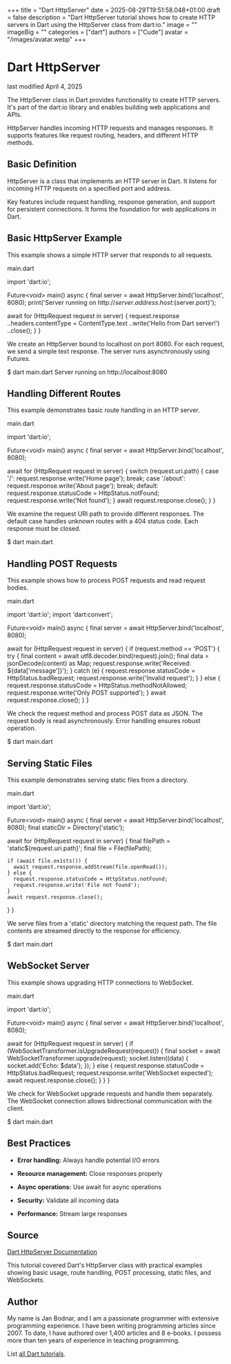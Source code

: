 +++
title = "Dart HttpServer"
date = 2025-08-29T19:51:58.048+01:00
draft = false
description = "Dart HttpServer tutorial shows how to create HTTP servers in Dart using the HttpServer class from dart:io."
image = ""
imageBig = ""
categories = ["dart"]
authors = ["Cude"]
avatar = "/images/avatar.webp"
+++

# Dart HttpServer

last modified April 4, 2025

The HttpServer class in Dart provides functionality to create
HTTP servers. It's part of the dart:io library and enables
building web applications and APIs.

HttpServer handles incoming HTTP requests and manages responses. It supports
features like request routing, headers, and different HTTP methods.

## Basic Definition

HttpServer is a class that implements an HTTP server in Dart.
It listens for incoming HTTP requests on a specified port and address.

Key features include request handling, response generation, and support for
persistent connections. It forms the foundation for web applications in Dart.

## Basic HttpServer Example

This example shows a simple HTTP server that responds to all requests.

main.dart
  

import 'dart:io';

Future&lt;void&gt; main() async {
  final server = await HttpServer.bind('localhost', 8080);
  print('Server running on http://${server.address.host}:${server.port}');

  await for (HttpRequest request in server) {
    request.response
      ..headers.contentType = ContentType.text
      ..write('Hello from Dart server!')
      ..close();
  }
}

We create an HttpServer bound to localhost on port 8080. For each request,
we send a simple text response. The server runs asynchronously using Futures.

$ dart main.dart
Server running on http://localhost:8080

## Handling Different Routes

This example demonstrates basic route handling in an HTTP server.

main.dart
  

import 'dart:io';

Future&lt;void&gt; main() async {
  final server = await HttpServer.bind('localhost', 8080);
  
  await for (HttpRequest request in server) {
    switch (request.uri.path) {
      case '/':
        request.response.write('Home page');
        break;
      case '/about':
        request.response.write('About page');
        break;
      default:
        request.response.statusCode = HttpStatus.notFound;
        request.response.write('Not found');
    }
    await request.response.close();
  }
}

We examine the request URI path to provide different responses. The default
case handles unknown routes with a 404 status code. Each response must be closed.

$ dart main.dart

## Handling POST Requests

This example shows how to process POST requests and read request bodies.

main.dart
  

import 'dart:io';
import 'dart:convert';

Future&lt;void&gt; main() async {
  final server = await HttpServer.bind('localhost', 8080);
  
  await for (HttpRequest request in server) {
    if (request.method == 'POST') {
      try {
        final content = await utf8.decoder.bind(request).join();
        final data = jsonDecode(content) as Map;
        request.response.write('Received: ${data['message']}');
      } catch (e) {
        request.response.statusCode = HttpStatus.badRequest;
        request.response.write('Invalid request');
      }
    } else {
      request.response.statusCode = HttpStatus.methodNotAllowed;
      request.response.write('Only POST supported');
    }
    await request.response.close();
  }
}

We check the request method and process POST data as JSON. The request body
is read asynchronously. Error handling ensures robust operation.

$ dart main.dart

## Serving Static Files

This example demonstrates serving static files from a directory.

main.dart
  

import 'dart:io';

Future&lt;void&gt; main() async {
  final server = await HttpServer.bind('localhost', 8080);
  final staticDir = Directory('static');
  
  await for (HttpRequest request in server) {
    final filePath = 'static${request.uri.path}';
    final file = File(filePath);
    
    if (await file.exists()) {
      await request.response.addStream(file.openRead());
    } else {
      request.response.statusCode = HttpStatus.notFound;
      request.response.write('File not found');
    }
    await request.response.close();
  }
}

We serve files from a 'static' directory matching the request path. The
file contents are streamed directly to the response for efficiency.

$ dart main.dart

## WebSocket Server

This example shows upgrading HTTP connections to WebSocket.

main.dart
  

import 'dart:io';

Future&lt;void&gt; main() async {
  final server = await HttpServer.bind('localhost', 8080);
  
  await for (HttpRequest request in server) {
    if (WebSocketTransformer.isUpgradeRequest(request)) {
      final socket = await WebSocketTransformer.upgrade(request);
      socket.listen((data) {
        socket.add('Echo: $data');
      });
    } else {
      request.response.statusCode = HttpStatus.badRequest;
      request.response.write('WebSocket expected');
      await request.response.close();
    }
  }
}

We check for WebSocket upgrade requests and handle them separately. The
WebSocket connection allows bidirectional communication with the client.

$ dart main.dart

## Best Practices

- **Error handling:** Always handle potential I/O errors

- **Resource management:** Close responses properly

- **Async operations:** Use await for async operations

- **Security:** Validate all incoming data

- **Performance:** Stream large responses

## Source

[Dart HttpServer Documentation](https://api.dart.dev/stable/dart-io/HttpServer-class.html)

This tutorial covered Dart's HttpServer class with practical examples showing
basic usage, route handling, POST processing, static files, and WebSockets.

## Author

My name is Jan Bodnar, and I am a passionate programmer with extensive
programming experience. I have been writing programming articles since 2007.
To date, I have authored over 1,400 articles and 8 e-books. I possess more
than ten years of experience in teaching programming.

List [all Dart tutorials](/dart/).